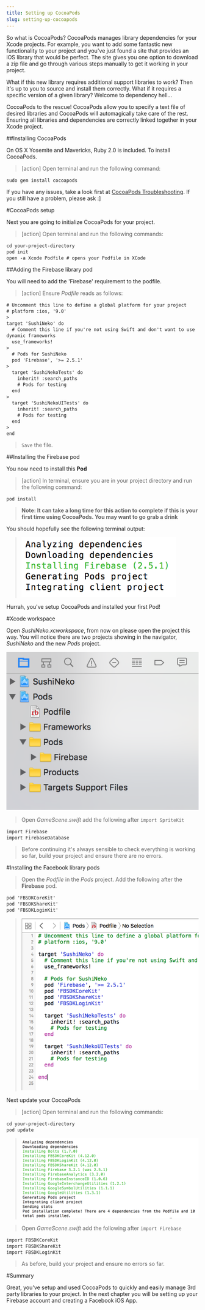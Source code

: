```yaml
---
title: Setting up CocoaPods
slug: setting-up-cocoapods
---
```


So what is CocoaPods? CocoaPods manages library dependencies for your Xcode projects.
For example, you want to add some fantastic new functionality to your project and you've just found a site that provides an iOS library that would be perfect.  The site gives you one option to download a zip file and go through various steps manually to get it working in your project.  

What if this new library requires additional support libraries to work? Then it's up to you to source and install them correctly. What if it requires a specific version of a given library? Welcome to dependency hell...

CocoaPods to the rescue! CocoaPods allow you to specify a text file of desired libraries and CocoaPods will automagically take care of the rest. Ensuring all libraries and dependencies are correctly linked together in your Xcode project.

##Installing CocoaPods

On OS X Yosemite and Mavericks, Ruby 2.0 is included. To install CocoaPods.

> [action]
> Open terminal and run the following command:
>
```
sudo gem install cocoapods
```
>

If you have any issues, take a look first at [CocoaPods Troubleshooting](https://guides.cocoapods.org/using/troubleshooting#installing-cocoapods). If you still have a problem, please ask :]

#CocoaPods setup

Next you are going to initialize CocoaPods for your project.

> [action]
> Open terminal and run the following commands:
>
```
cd your-project-directory
pod init
open -a Xcode Podfile # opens your Podfile in XCode
```
>

##Adding the Firebase library pod

You will need to add the 'Firebase' requirement to the podfile.

> [action]
> Ensure *Podfile* reads as follows:
>
```
# Uncomment this line to define a global platform for your project
# platform :ios, '9.0'
>
target 'SushiNeko' do
  # Comment this line if you're not using Swift and don't want to use dynamic frameworks
  use_frameworks!
>
  # Pods for SushiNeko
  pod 'Firebase', '>= 2.5.1'
>
  target 'SushiNekoTests' do
    inherit! :search_paths
    # Pods for testing
  end
>
  target 'SushiNekoUITests' do
    inherit! :search_paths
    # Pods for testing
  end
>
end
```
> `Save` the file.

##Installing the Firebase pod

You now need to install this **Pod**

> [action]
> In terminal, ensure you are in your project directory and run the following command:
>
```
pod install
```
> **Note: It can take a long time for this action to complete if this is your first time using CocoaPods.  You may want to go grab a drink**

You should hopefully see the following terminal output:

> ![CocoaPod Install](../Tutorial-Images/cocoapod_install.png)

Hurrah, you've setup CocoaPods and installed your first Pod!

#Xcode workspace

Open *SushiNeko.xcworkspace*, from now on please open the project this way.  You will notice there are two projects showing in the navigator, *SushiNeko* and the new *Pods* project.

![CocoaPod workspace](../Tutorial-Images/xcode_workspace_structure.png)

> Open *GameScene.swift* add the following after `import SpriteKit`
>
```
import Firebase
import FirebaseDatabase
```
> Before continuing it's always sensible to check everything is working so far, build your project and ensure there are no errors.

#Installing the Facebook library pods

> Open the *Podfile* in the *Pods* project.
> Add the following after the **Firebase** pod.
>
```
pod 'FBSDKCoreKit'
pod 'FBSDKShareKit'
pod 'FBSDKLoginKit'
```
> ![Podfile](../Tutorial-Images/podfile_complete.png)

Next update your CocoaPods

> [action]
> Open terminal and run the following commands:
>
```
cd your-project-directory
pod update
```
> ![Pods update](../Tutorial-Images/pods_update.png)

<!-- -->

> Open *GameScene.swift* add the following after `import Firebase`
>
```
import FBSDKCoreKit
import FBSDKShareKit
import FBSDKLoginKit
```
> As before, build your project and ensure no errors so far.

#Summary

Great, you've setup and used CocoaPods to quickly and easily manage 3rd party libraries to your project.
In the next chapter you will be setting up your Firebase account and creating a Facebook iOS App.
